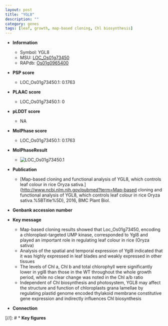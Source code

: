 ```yaml
---
layout: post
title: "YGL8"
description: ""
category: genes
tags: [leaf, growth, map-based cloning, Chl biosynthesis]
---
```


* **Information**  
    + Symbol: YGL8  
    + MSU: [LOC_Os01g73450](http://rice.plantbiology.msu.edu/cgi-bin/ORF_infopage.cgi?orf=LOC_Os01g73450)  
    + RAPdb: [Os01g0965400](http://rapdb.dna.affrc.go.jp/viewer/gbrowse_details/irgsp1?name=Os01g0965400)  

* **PSP score**  
    + LOC_Os01g73450.1: 0.1763 

* **PLAAC score**  
    + LOC_Os01g73450.1: 0 

* **pLDDT score**
    + NA


* **MolPhase score**
    + LOC_Os01g73450.1: 0.1763

* **MolPhaseResult**
    + ![LOC_Os01g73450.1](https://ricepsp.github.io/pictures/LOC_Os01g/LOC_Os01g73450.1.png)

* **Publication**  
    + [Map-based cloning and functional analysis of YGL8, which controls leaf colour in rice Oryza sativa.](http://www.ncbi.nlm.nih.gov/pubmed?term=Map-based cloning and functional analysis of YGL8, which controls leaf colour in rice Oryza sativa.%5BTitle%5D), 2016, BMC Plant Biol.

* **Genbank accession number**  

* **Key message**  
    + Map-based cloning results showed that Loc_Os01g73450, encoding a chloroplast-targeted UMP kinase, corresponded to Ygl8 and played an important role in regulating leaf colour in rice (Oryza sativa)
    + Analysis of the spatial and temporal expression of Ygl8 indicated that it was highly expressed in leaf blades and weakly expressed in other tissues
    + The levels of Chl a, Chl b and total chlorophyll were significantly lower in ygl8 than those in the WT throughout the whole growth period, while no clear change was noted in the Chl a/b ratio
    + Independent of Chl biosynthesis and photosystem, YGL8 may affect the structure and function of chloroplasts grana lamellae by regulating plastid genome encoded thylakoid membrane constitutive gene expression and indirectly influences Chl biosynthesis

* **Connection**  

[//]: # * **Key figures**  


